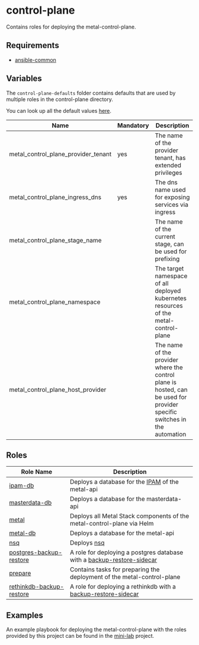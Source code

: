 # control-plane

Contains roles for deploying the metal-control-plane.

## Requirements

- [ansible-common](https://github.com/metal-stack/ansible-common)

## Variables

The `control-plane-defaults` folder contains defaults that are used by multiple roles in the control-plane directory.

You can look up all the default values [here](control-plane-defaults/main.yaml).

| Name                                | Mandatory | Description                                                                                                              |
| ----------------------------------- | --------- | ------------------------------------------------------------------------------------------------------------------------ |
| metal_control_plane_provider_tenant | yes       | The name of the provider tenant, has extended privileges                                                                 |
| metal_control_plane_ingress_dns     | yes       | The dns name used for exposing services via ingress                                                                      |
| metal_control_plane_stage_name      |           | The name of the current stage, can be used for prefixing                                                                 |
| metal_control_plane_namespace       |           | The target namespace of all deployed kubernetes resources of the metal-control-plane                                     |
| metal_control_plane_host_provider   |           | The name of the provider where the control plane is hosted, can be used for provider specific switches in the automation |

## Roles

| Role Name                                                                | Description                                                                                                                     |
| ------------------------------------------------------------------------ | ------------------------------------------------------------------------------------------------------------------------------- |
| [ipam-db](roles/ipam-db)                                   | Deploys a database for the [IPAM](https://github.com/metal-stack/go-ipam) of the metal-api                                      |
| [masterdata-db](roles/masterdata-db)                       | Deploys a database for the masterdata-api                                                                                       |
| [metal](roles/metal)                                       | Deploys all Metal Stack components of the metal-control-plane via Helm                                                          |
| [metal-db](roles/metal-db)                                 | Deploys a database for the metal-api                                                                                            |
| [nsq](roles/nsq)                                           | Deploys [nsq](https://nsq.io/)                                                                                                  |
| [postgres-backup-restore](roles/postgres-backup-restore)   | A role for deploying a postgres database with a [backup-restore-sidecar](https://github.com/metal-stack/backup-restore-sidecar) |
| [prepare](roles/prepare)                                   | Contains tasks for preparing the deployment of the metal-control-plane                                                          |
| [rethinkdb-backup-restore](roles/rethinkdb-backup-restore) | A role for deploying a rethinkdb with a [backup-restore-sidecar](https://github.com/metal-stack/backup-restore-sidecar)         |

## Examples

An example playbook for deploying the metal-control-plane with the roles provided by this project can be found in the [mini-lab](https://github.com/metal-stack/mini-lab) project.
